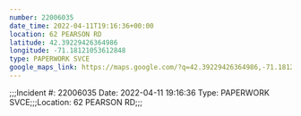 ```yaml
---
number: 22006035
date_time: 2022-04-11T19:16:36+00:00
location: 62 PEARSON RD
latitude: 42.39229426364986
longitude: -71.18121053612848
type: PAPERWORK SVCE
google_maps_link: https://maps.google.com/?q=42.39229426364986,-71.18121053612848
---
```


;;;Incident #: 22006035  Date: 2022-04-11 19:16:36   Type: PAPERWORK SVCE;;;Location: 62 PEARSON RD;;;
